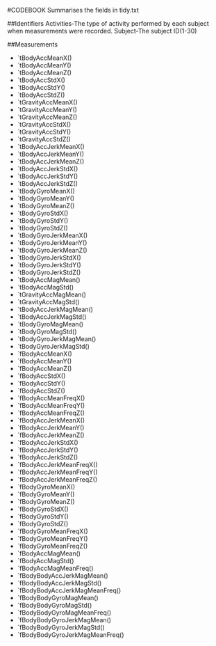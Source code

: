 #CODEBOOK
Summarises the fields in tidy.txt

##Identifiers
Activities-The type of activity performed by each subject when measurements were recorded.
Subject-The subject ID(1-30)

##Measurements
* `tBodyAccMeanX()
* `tBodyAccMeanY()
* `tBodyAccMeanZ()
* `tBodyAccStdX()
* `tBodyAccStdY()
* `tBodyAccStdZ()
* `tGravityAccMeanX()
* `tGravityAccMeanY()
* `tGravityAccMeanZ()
* `tGravityAccStdX()
* `tGravityAccStdY()
* `tGravityAccStdZ()
* `tBodyAccJerkMeanX()
* `tBodyAccJerkMeanY()
* `tBodyAccJerkMeanZ()
* `tBodyAccJerkStdX()
* `tBodyAccJerkStdY()
* `tBodyAccJerkStdZ()
* `tBodyGyroMeanX()
* `tBodyGyroMeanY()
* `tBodyGyroMeanZ()
* `tBodyGyroStdX()
* `tBodyGyroStdY()
* `tBodyGyroStdZ()
* `tBodyGyroJerkMeanX()
* `tBodyGyroJerkMeanY()
* `tBodyGyroJerkMeanZ()
* `tBodyGyroJerkStdX()
* `tBodyGyroJerkStdY()
* `tBodyGyroJerkStdZ()
* `tBodyAccMagMean()
* `tBodyAccMagStd()
* `tGravityAccMagMean()
* `tGravityAccMagStd()
* `tBodyAccJerkMagMean()
* `tBodyAccJerkMagStd()
* `tBodyGyroMagMean()
* `tBodyGyroMagStd()
* `tBodyGyroJerkMagMean()
* `tBodyGyroJerkMagStd()
* `fBodyAccMeanX()
* `fBodyAccMeanY()
* `fBodyAccMeanZ()
* `fBodyAccStdX()
* `fBodyAccStdY()
* `fBodyAccStdZ()
* `fBodyAccMeanFreqX()
* `fBodyAccMeanFreqY()
* `fBodyAccMeanFreqZ()
* `fBodyAccJerkMeanX()
* `fBodyAccJerkMeanY()
* `fBodyAccJerkMeanZ()
* `fBodyAccJerkStdX()
* `fBodyAccJerkStdY()
* `fBodyAccJerkStdZ()
* `fBodyAccJerkMeanFreqX()
* `fBodyAccJerkMeanFreqY()
* `fBodyAccJerkMeanFreqZ()
* `fBodyGyroMeanX()
* `fBodyGyroMeanY()
* `fBodyGyroMeanZ()
* `fBodyGyroStdX()
* `fBodyGyroStdY()
* `fBodyGyroStdZ()
* `fBodyGyroMeanFreqX()
* `fBodyGyroMeanFreqY()
* `fBodyGyroMeanFreqZ()
* `fBodyAccMagMean()
* `fBodyAccMagStd()
* `fBodyAccMagMeanFreq()
* `fBodyBodyAccJerkMagMean()
* `fBodyBodyAccJerkMagStd()
* `fBodyBodyAccJerkMagMeanFreq()
* `fBodyBodyGyroMagMean()
* `fBodyBodyGyroMagStd()
* `fBodyBodyGyroMagMeanFreq()
* `fBodyBodyGyroJerkMagMean()
* `fBodyBodyGyroJerkMagStd()
* `fBodyBodyGyroJerkMagMeanFreq()

